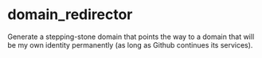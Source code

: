 # domain_redirector
Generate a stepping-stone domain that points the way to a domain that will be my own identity permanently (as long as Github continues its services).
